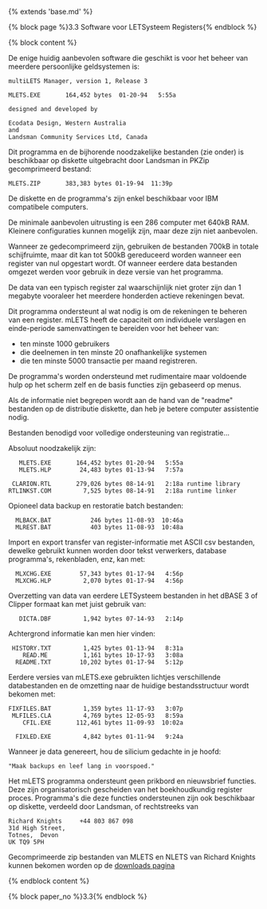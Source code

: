 {% extends 'base.md' %}

{% block page %}3.3  Software voor LETSysteem Registers{% endblock %}

{% block content %}

De enige huidig aanbevolen software die geschikt is voor het beheer van meerdere
persoonlijke geldsystemen is:

    multiLETS Manager, version 1, Release 3

    MLETS.EXE       164,452 bytes  01-20-94   5:55a

    designed and developed by 

    Ecodata Design, Western Australia
    and 
    Landsman Community Services Ltd, Canada

Dit programma en de bijhorende noodzakelijke bestanden (zie onder) is
beschikbaar op diskette uitgebracht door Landsman in PKZip gecomprimeerd
bestand:

    MLETS.ZIP       383,383 bytes 01-19-94  11:39p

De diskette en de programma's zijn enkel beschikbaar voor IBM compatibele computers.

De minimale aanbevolen uitrusting is een 286 computer met 640kB RAM.
Kleinere configuraties kunnen mogelijk zijn, maar deze zijn niet aanbevolen.

Wanneer ze gedecomprimeerd zijn, gebruiken de bestanden 700kB in totale schijfruimte,
maar dit kan tot 500kB gereduceerd worden wanneer een register van nul opgestart
wordt. Of wanneer eerdere data bestanden omgezet werden voor gebruik in deze versie
van het programma.

De data van een typisch register zal waarschijnlijk niet groter zijn dan 1 megabyte
vooraleer het meerdere honderden actieve rekeningen bevat.

Dit programma ondersteunt al wat nodig is om de rekeningen te beheren van een
register. mLETS heeft de capaciteit om individuele verslagen en einde-periode
samenvattingen te bereiden voor het beheer van:

* ten minste 1000 gebruikers
* die deelnemen in ten minste 20 onafhankelijke systemen
* die ten minste 5000 transactie per maand registreren.

De programma's worden ondersteund met rudimentaire maar voldoende hulp op het
scherm zelf en de basis functies zijn gebaseerd op menus.

Als de informatie niet begrepen wordt aan de hand van de "readme" bestanden
op de distributie diskette, dan heb je betere computer assistentie nodig.

Bestanden benodigd voor volledige ondersteuning van registratie...

Absoluut noodzakelijk zijn:

       MLETS.EXE       164,452 bytes 01-20-94   5:55a
       MLETS.HLP        24,483 bytes 01-13-94   7:57a

     CLARION.RTL       279,026 bytes 08-14-91   2:18a runtime library
    RTLINKST.COM         7,525 bytes 08-14-91   2:18a runtime linker

Opioneel data backup en restoratie batch bestanden:

      MLBACK.BAT           246 bytes 11-08-93  10:46a
      MLREST.BAT           403 bytes 11-08-93  10:48a

Import en export transfer van register-informatie met ASCII csv bestanden, dewelke
gebruikt kunnen worden door tekst verwerkers, database programma's, rekenbladen, enz,
kan met:

      MLXCHG.EXE        57,343 bytes 01-17-94   4:56p
      MLXCHG.HLP         2,070 bytes 01-17-94   4:56p

Overzetting van data van eerdere LETSysteem bestanden in het dBASE 3 of Clipper
formaat kan met juist gebruik van:

       DICTA.DBF         1,942 bytes 07-14-93   2:14p

Achtergrond informatie kan men hier vinden:

     HISTORY.TXT         1,425 bytes 01-13-94   8:31a
        READ.ME          1,161 bytes 10-17-93   3:08a
      README.TXT        10,202 bytes 01-17-94   5:12p

Eerdere versies van mLETS.exe gebruikten lichtjes verschillende databestanden en
de omzetting naar de huidige bestandsstructuur wordt bekomen met:

    FIXFILES.BAT         1,359 bytes 11-17-93   3:07p
     MLFILES.CLA         4,769 bytes 12-05-93   8:59a
        CFIL.EXE       112,461 bytes 11-09-93  10:02a

      FIXLED.EXE         4,842 bytes 01-11-94   9:24a                                                                

Wanneer je data genereert, hou de silicium gedachte in je hoofd:

    "Maak backups en leef lang in voorspoed."

Het mLETS programma ondersteunt geen prikbord en nieuwsbrief functies. Deze
zijn organisatorisch gescheiden van het boekhoudkundig register proces.
Programma's die deze functies ondersteunen zijn ook beschikbaar op diskette,
verdeeld door Landsman, of rechtstreeks van


    Richard Knights     +44 803 867 098
    31d High Street,
    Totnes,  Devon 
    UK TQ9 5PH

Gecomprimeerde zip bestanden van MLETS en NLETS van Richard Knights kunnen
bekomen worden op de [downloads pagina](http://archive.lets.net/gmlet/zips/index.html)

{% endblock content %}

{% block paper_no %}3.3{% endblock %}

